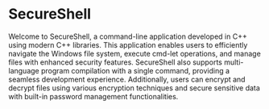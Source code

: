 # SecureShell
Welcome to SecureShell, a command-line application developed in C++ using modern C++ libraries. This application enables users to efficiently navigate the Windows file system, execute cmd-let operations, and manage files with enhanced security features. SecureShell also supports multi-language program compilation with a single command, providing a seamless development experience. Additionally, users can encrypt and decrypt files using various encryption techniques and secure sensitive data with built-in password management functionalities.
